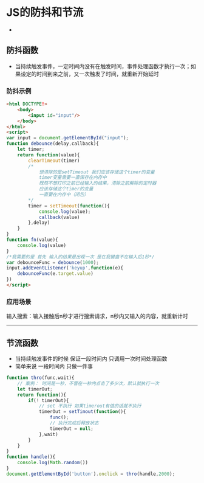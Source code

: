 # JS的防抖和节流

-

## 防抖函数

- 当持续触发事件，一定时间内没有在触发时间，事件处理函数才执行一次；如果设定的时间到来之前，又一次触发了时间，就重新开始延时

### 防抖示例

```html
<html DOCTYPE!>
    <body>
        <input id="input"/>
    </body>	
</html>
<script>
var input = document.getElementById("input");
function debounce(delay,callback){
    let timer;
    return function(value){
        clearTimeout(timer)
        /*
        	想清除的是setTimeout 我们应该存储这个timer的变量
        	timer变量需要一直保存在内存中
        	既然不想打印之前已经输入的结果，清除之前解除的定时器
        	应该存储这个timer的变量
        	一直要在内存中（闭包）
        */
        timer = setTimeout(function(){
            console.log(value);
            callback(value)
        },delay)
    }
}
function fn(value){
    console.log(value)
}
/*我需要的是 首先 输入的结果是出现一次 是在我键盘不在输入后1秒*/
var debounceFunc = debounce(1000);
input.addEventListener('keyup',function(e){
    debounceFunc(e.target.value)
})
</script>
```

### 应用场景

输入搜索：输入接触后n秒才进行搜索请求，n秒内又输入的内容，就重新计时

---



## 节流函数

- 当持续触发事件的时候 保证一段时间内 只调用一次时间处理函数
- 简单来说 一段时间内 只做一件事

```javascript
function thro(func,wait){
    // 案例： 时间是一秒，不管在一秒内点击了多少次，默认就执行一次
    let timerOut;
    return function(){
        if(! timerOut){
            // set 不执行 如果timerout有值的话就不执行
        	timerOut = setTimout(function(){
                func();
                // 执行完成后释放状态
                timerOut = null;
            },wait)   
        }
    }
}
function handle(){
    console.log(Math.random())
}
document.getElementById('button').onclick = thro(handle,2000);
```


